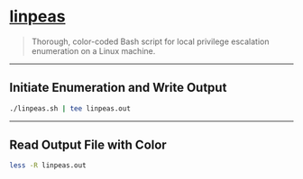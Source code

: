# [linpeas](https://github.com/carlospolop/PEASS-ng/tree/master/linPEAS)

> Thorough, color-coded Bash script for local privilege escalation enumeration on a Linux machine.

---

## Initiate Enumeration and Write Output

```bash
./linpeas.sh | tee linpeas.out
```

---

## Read Output File with Color

```bash
less -R linpeas.out
```
